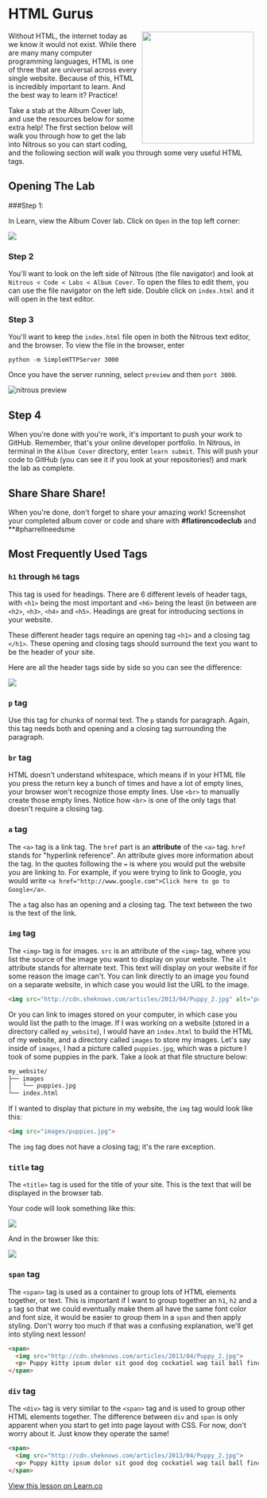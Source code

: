 # HTML Gurus

<img src="https://s3.amazonaws.com/after-school-assets/ryan-gosling-programmer-html.jpg" height="225px" align="right" hspace="10">

Without HTML, the internet today as we know it would not exist. While there are many many computer programming languages, HTML is one of three that are universal across every single website. Because of this, HTML is incredibly important to learn. And the best way to learn it? Practice!

Take a stab at the Album Cover lab, and use the resources below for some extra help! The first section below will walk you through how to get the lab into Nitrous so you can start coding, and the following section will walk you through some very useful HTML tags.

## Opening The Lab

###Step 1:

In Learn, view the Album Cover lab. Click on `Open` in the top left corner:

<img src="https://s3.amazonaws.com/after-school-assets/new-open-in-nitrous.png">


### Step 2

You'll want to look on the left side of Nitrous (the file navigator) and look at `Nitrous < Code < Labs < Album Cover`. To open the files to edit them, you can use the file navigator on the left side. Double click on `index.html` and it will open in the text editor.

### Step 3

You'll want to keep the `index.html` file open in both the Nitrous text editor, and the browser. To view the file in the browser, enter

```
python -m SimpleHTTPServer 3000
```

Once you have the server running, select `preview` and then `port 3000`.

<img src="https://s3.amazonaws.com/after-school-assets/nitrous-preview.png" alt="nitrous preview">

## Step 4

When you're done with you're work, it's important to push your work to GitHub. Remember, that's your online developer portfolio. In Nitrous, in terminal in the `Album Cover` directory, enter `learn submit`. This will push your code to GitHub (you can see it if you look at your repositories!) and mark the lab as complete.


## Share Share Share!

When you're done, don't forget to share your amazing work! Screenshot your completed album cover or code and share with **\#flatironcodeclub** and **\#pharrellneedsme

## Most Frequently Used Tags

### `h1` through `h6` tags


This tag is used for headings. There are 6 different levels of header tags,  with `<h1>` being the most important and `<h6>` being the least (in between are `<h2>`, `<h3>`, `<h4>` and `<h5>`. Headings are great for introducing sections in your website.

These different header tags require an opening tag `<h1>` and a closing tag `</h1>`. These opening and closing tags should surround the text you want to be the header of your site.

Here are all the header tags side by side so you can see the difference:

<img src="https://after-school-assets.s3.amazonaws.com/h1-h6.png">

### `p` tag

Use this tag for chunks of normal text. The `p` stands for paragraph. Again, this tag needs both and opening and a closing tag surrounding the paragraph.

### `br` tag

HTML doesn't understand whitespace, which means if in your HTML file you press the return key a bunch of times and have a lot of empty lines, your browser won't recognize those empty lines. Use `<br>` to manually create those empty lines. Notice how `<br>` is one of the only tags that doesn't require a closing tag.

### `a` tag

The `<a>` tag is a link tag. The `href` part is an **attribute** of the `<a>` tag. `href` stands for "hyperlink reference". An attribute gives more information about the tag. In the quotes following the `=` is where you would put the website you are linking to. For example, if you were trying to link to Google, you would write `<a href="http://www.google.com">Click here to go to Google</a>`.

The `a` tag also has an opening and a closing tag. The text between the two is the text of the link.

### `img` tag

The `<img>` tag is for images. `src` is an attribute of the `<img>` tag, where you list the source of the image you want to display on your website.  The `alt` attribute stands for alternate text. This text will display on your website if for some reason the image can't. You can link directly to an image you found on a separate website, in which case you would list the URL to the image. 

```html
<img src="http://cdn.sheknows.com/articles/2013/04/Puppy_2.jpg" alt="puppies"> 
```

Or you can link to images stored on your computer, in which case you would list the path to the image. If I was working on a website (stored in a directory called `my_website`), I would have an `index.html` to build the HTML of my website, and a directory called `images` to store my images. Let's say inside of `images`, I had a picture called `puppies.jpg`, which was a picture I took of some puppies in the park. Take a look at that file structure below:

```bash
my_website/
├── images
│   └── puppies.jpg
└── index.html
```

If I wanted to display that picture in my website, the `img` tag would look like this:

```html
<img src="images/puppies.jpg">
```


The `img` tag does not have a closing tag; it's the rare exception.

### `title` tag

The `<title>` tag is used for the title of your site. This is the text that will be displayed in the browser tab.

Your code will look something like this:

<img src="https://s3.amazonaws.com/after-school-assets/title-tag.png">

And in the browser like this:

<img src="https://s3.amazonaws.com/after-school-assets/title-tag-in-browser.png">

### `span` tag

The `<span>` tag is used as a container to group lots of HTML elements together, or text. This is important if I want to group together an `h1`, `h2` and a  `p` tag so that we could eventually make them all have the same font color and font size, it would be easier to group them in a `span` and then apply styling. Don't worry too much if that was a confusing explanation, we'll get into styling next lesson!

```html
<span>
  <img src="http://cdn.sheknows.com/articles/2013/04/Puppy_2.jpg"> 
  <p> Puppy kitty ipsum dolor sit good dog cockatiel wag tail ball finch bedding kitty walk fleas wagging kitty fish bed. Stripes vaccine ferret mouse dinnertime house train litter box pet gate slobber pet food pet supplies pet gate meow play dead roll over teeth warm. Finch catch house train lol catz Spike finch parrot feathers chow bark furry pet supplies treats.</p>
</span>
```

### `div` tag

The `<div>` tag is very similar to the `<span>` tag and is used to group other HTML elements together. The difference between `div` and `span` is only apparent when you start to get into page layout with CSS. For now, don't worry about it. Just know they operate the same!

```html
<span>
  <img src="http://cdn.sheknows.com/articles/2013/04/Puppy_2.jpg"> 
  <p> Puppy kitty ipsum dolor sit good dog cockatiel wag tail ball finch bedding kitty walk fleas wagging kitty fish bed. Stripes vaccine ferret mouse dinnertime house train litter box pet gate slobber pet food pet supplies pet gate meow play dead roll over teeth warm. Finch catch house train lol catz Spike finch parrot feathers chow bark furry pet supplies treats.</p>
</span>
```



<a href='https://learn.co/lessons/hs-coding-club-html-practice' data-visibility='hidden'>View this lesson on Learn.co</a>
